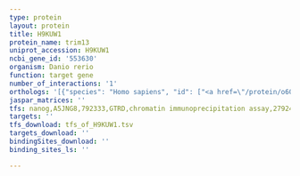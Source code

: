 ```yaml
---
type: protein
layout: protein
title: H9KUW1
protein_name: trim13
uniprot_accession: H9KUW1
ncbi_gene_id: '553630'
organism: Danio rerio
function: target gene
number_of_interactions: '1'
orthologs: '[{"species": "Homo sapiens", "id": ["<a href=\"/protein/o60858\">O60858</a>"]}, {"species": "Mus musculus", "id": ["<a href=\"/protein/q9cyb0\">Q9CYB0</a>"]}, {"species": "Rattus norvegicus", "id": ["<a href=\"/protein/q5m7v1\">Q5M7V1</a>"]}, {"species": "Caenorhabditis elegans", "id": ["<a href=\"/protein/a8wfj8\">A8WFJ8</a>"]}]'
jaspar_matrices: ''
tfs: nanog,A5JNG8,792333,GTRD,chromatin immunoprecipitation assay,27924024%5Buid%5D,No
targets: ''
tfs_download: tfs_of_H9KUW1.tsv
targets_download: ''
bindingSites_download: ''
binding_sites_ls: ''

---
```

